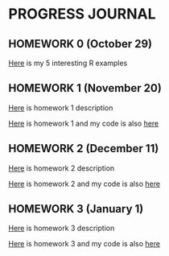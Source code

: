# PROGRESS JOURNAL
## HOMEWORK 0 (October 29)

[Here](files/example_homework_0.html) is my 5 interesting R examples

## HOMEWORK 1 (November 20)
[Here](files/IE582_Fall20_Homework1.pdf) is homework 1 description

[Here](files/IE582_HW1.html) is homework 1 and my code is also [here](files/IE582_HW1.Rmd)

## HOMEWORK 2 (December 11)
[Here](files/IE582_Fall20_Homework2.pdf) is homework 2 description

[Here](files/IE582_HW2.html) is homework 2 and my code is also [here](files/IE582_HW2.Rmd)

## HOMEWORK 3 (January 1)
[Here](files/IE582_Fall20_Homework3.pdf) is homework 3 description

[Here](files/IE582_HW3.html) is homework 3 and my code is also [here](files/IE582_HW3.Rmd)
